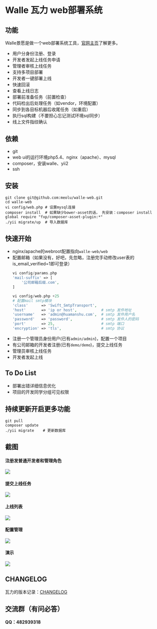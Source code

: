 Walle 瓦力 web部署系统
==========================

功能
---

Walle景愿是做一个web部署系统工具，[官网主页](http://www.huamanshu.com/walle.html)了解更多。

* 用户分身份注册、登录
* 开发者发起上线任务申请
* 管理者审核上线任务
* 支持多项目部署
* 开发者一键部署上线
* 快速回滚
* 查看上线日志
* 部署前准备任务（前置检查）
* 代码检出后处理任务（如vendor，环境配置）
* 同步到各目标机器后收尾任务（如重启）
* 执行sql构建（不要担心忘记测试环境sql同步）
* 线上文件指纹确认

依赖
---

* git
* web ui的运行环境php5.4、nginx（apache）、mysql
* composer，安装walle、yii2
* ssh

安装
----
```
git clone git@github.com:meolu/walle-web.git
cd walle-web
vi config/web.php # 设置mysql连接
composer install  # 如果缺少bower-asset的话， 先安装：composer install global require "fxp/composer-asset-plugin:*"
./yii migrate/up  # 导入数据库
```

快速开始
-------
* nginx/apache的webroot配置指向`walle-web/web`
* 配置邮箱（如果没有，好吧，先忽略，注册完手动修改user表的is_email_verified=1即可登录）
    ```php
    vi config/params.php
    'mail-suffix' => [
        '公司邮箱后缀.com',
    ]

    vi config/web.php +25
    # 配置mail smtp模块
    'class'      => 'Swift_SmtpTransport',
    'host'       => 'ip or host',           # smtp 发件地址
    'username'   => 'admin@huamanshu.com',  # smtp 发件用户名
    'password'   => 'password',             # smtp 发件人的密码
    'port'       => 25,                     # smtp 端口
    'encryption' => 'tls',                  # smtp 协议
    ```
* 注册一个管理员身份用户(已有`admin/admin`)，配置一个项目
* 有公司邮箱的开发者注册(已有`demo/demo`)，提交上线任务
* 管理员审核上线任务
* 开发者发起上线


To Do List
----------

* 部署出错详细信息优化
* 项目的开发同学分组可见权限

持续更新开启更多功能
-----------------
```
git pull
composer update
./yii migrate    # 更新数据库
```

截图
---
#### 注册发普通开发者和管理角色
![](https://raw.github.com/meolu/walle-web/master/screenshots/login.png)

#### 提交上线任务
![](https://raw.github.com/meolu/walle-web/master/screenshots/walle-submit.jpg)

#### 上线列表
![](https://raw.github.com/meolu/walle-web/master/screenshots/walle-dev-list.jpg)

#### 配置管理
![](https://raw.github.com/meolu/walle-web/master/screenshots/walle-config-edit.jpg)

#### 演示
![](https://raw.github.com/meolu/walle-web/master/screenshots/walle.gif)

## CHANGELOG
瓦力的版本记录：[CHANGELOG](https://github.com/meolu/walle-web/blob/master/CHANGELOG.md)


## 交流群（有问必答）
**QQ：482939318**
